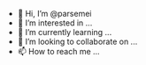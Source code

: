 - 👋 Hi, I’m @parsemei
- 👀 I’m interested in ...
- 🌱 I’m currently learning ...
- 💞️ I’m looking to collaborate on ...
- 📫 How to reach me ...

<!---
parsemei/parsemei is a ✨ special ✨ repository because its `README.md` (this file) appears on your GitHub profile.
You can click the Preview link to take a look at your changes.
--->

